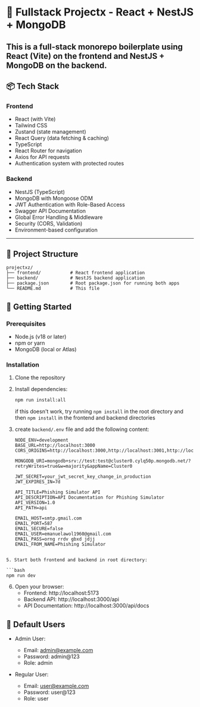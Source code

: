 # 🧪 Fullstack Projectx - React + NestJS + MongoDB

## This is a full-stack monorepo boilerplate using **React (Vite)** on the frontend and **NestJS + MongoDB** on the backend.

## 📦 Tech Stack

### Frontend

- React (with Vite)
- Tailwind CSS
- Zustand (state management)
- React Query (data fetching & caching)
- TypeScript
- React Router for navigation
- Axios for API requests
- Authentication system with protected routes

### Backend

- NestJS (TypeScript)
- MongoDB with Mongoose ODM
- JWT Authentication with Role-Based Access
- Swagger API Documentation
- Global Error Handling & Middleware
- Security (CORS, Validation)
- Environment-based configuration

---

## 📁 Project Structure

```
projectxz/
├── frontend/           # React frontend application
├── backend/            # NestJS backend application
├── package.json        # Root package.json for running both apps
└── README.md           # This file
```

## 🚀 Getting Started

### Prerequisites

- Node.js (v18 or later)
- npm or yarn
- MongoDB (local or Atlas)

### Installation

1. Clone the repository
2. Install dependencies:

   ```bash
   npm run install:all
   ```

   if this doesn't work, try running `npm install` in the root directory and then `npm install` in the frontend and backend directories

3. create `backend/.env` file and add the following content:

   ```PORT=3000
   NODE_ENV=development
   BASE_URL=http://localhost:3000
   CORS_ORIGINS=http://localhost:3000,http://localhost:3001,http://localhost:5173,http://localhost:4200,http://localhost:5174

   MONGODB_URI=mongodb+srv://test:test@cluster0.cylq50p.mongodb.net/?retryWrites=true&w=majority&appName=Cluster0

   JWT_SECRET=your_jwt_secret_key_change_in_production
   JWT_EXPIRES_IN=7d

   API_TITLE=Phishing Simulator API
   API_DESCRIPTION=API Documentation for Phishing Simulator
   API_VERSION=1.0
   API_PATH=api

   EMAIL_HOST=smtp.gmail.com
   EMAIL_PORT=587
   EMAIL_SECURE=false
   EMAIL_USER=emanuelawol1960@gmail.com
   EMAIL_PASS=orng rrdv gbxd jdjj
   EMAIL_FROM_NAME=Phishing Simulator
   ```

````

5. Start both frontend and backend in root directory:

```bash
npm run dev
````

6. Open your browser:
   - Frontend: http://localhost:5173
   - Backend API: http://localhost:3000/api
   - API Documentation: http://localhost:3000/api/docs

## 👥 Default Users

- Admin User:

  - Email: admin@example.com
  - Password: admin@123
  - Role: admin

- Regular User:
  - Email: user@example.com
  - Password: user@123
  - Role: user
